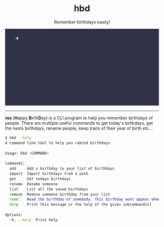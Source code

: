 <div align="center">

# hbd

Remember birthdays easily!

![demo](demo.gif)

</div>


---

**`hbd`** (**H**appy **B**irth**D**ay) is a CLI program to help you remember birthdays of people.
There are multiple useful commands to get today's birthdays, get the nexts birthdays, rename people, keep track of their year of birth etc...


```sh
$ hbd --help
A command line tool to help you remind birthdays

Usage: hbd <COMMAND>

Commands:
  add     Add a birthday to your list of birthdays
  import  Import birthdays from a path
  get     Get todays birthdays
  rename  Rename someone
  list    List all the saved birthdays
  remove  Remove someone birthday from your list
  read    Read the birthday of somebody. This birthday wont appear when using `get` this year
  help    Print this message or the help of the given subcommand(s)

Options:
  -h, --help  Print help
```

